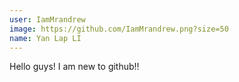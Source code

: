 ```yaml
---
user: IamMrandrew
image: https://github.com/IamMrandrew.png?size=50
name: Yan Lap LI
---
```

Hello guys! I am new to github!!

